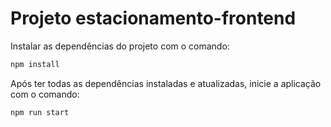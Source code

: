# Projeto estacionamento-frontend

Instalar as dependências do projeto com o comando:

```bash
npm install
```

Após ter todas as dependências instaladas e atualizadas, inicie a aplicação com o comando:

```bash
npm run start
```

